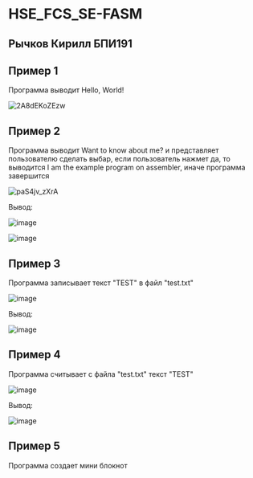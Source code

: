 # HSE_FCS_SE-FASM
## Рычков Кирилл БПИ191
## Пример 1
Программа выводит Hello, World! 

![2A8dEKoZEzw](https://user-images.githubusercontent.com/36132918/93001001-8499d500-f534-11ea-93b3-51e26ed056a8.jpg)

## Пример 2
Программа выводит Want to know about me? и представляет пользователю сделать выбар, если пользователь нажмет да, то выводится I am the example program on assembler, иначе программа завершится

![paS4jv_zXrA](https://user-images.githubusercontent.com/36132918/93001061-0a1d8500-f535-11ea-8cab-22cd008b471b.jpg)

Вывод:

![image](https://user-images.githubusercontent.com/36132918/93001469-d09a4900-f537-11ea-9afd-c41224da3103.png)

![image](https://user-images.githubusercontent.com/36132918/93001478-ec055400-f537-11ea-82a1-39da99e138b0.png)



## Пример 3
Программа записывает текст "TEST" в файл "test.txt"

![image](https://user-images.githubusercontent.com/36132918/93001386-54076a80-f537-11ea-9cd3-0a95686b35d2.png)

Вывод:

![image](https://user-images.githubusercontent.com/36132918/93001410-74372980-f537-11ea-9b8b-c00558d0957a.png)

## Пример 4
Программа считывает с файла "test.txt" текст "TEST"

![image](https://user-images.githubusercontent.com/36132918/93001782-3091ef00-f53a-11ea-8df6-1389a6e49b6e.png)

Вывод: 

![image](https://user-images.githubusercontent.com/36132918/93001821-63d47e00-f53a-11ea-91f8-da731c9c6286.png)

## Пример 5

Программа создает мини блокнот

